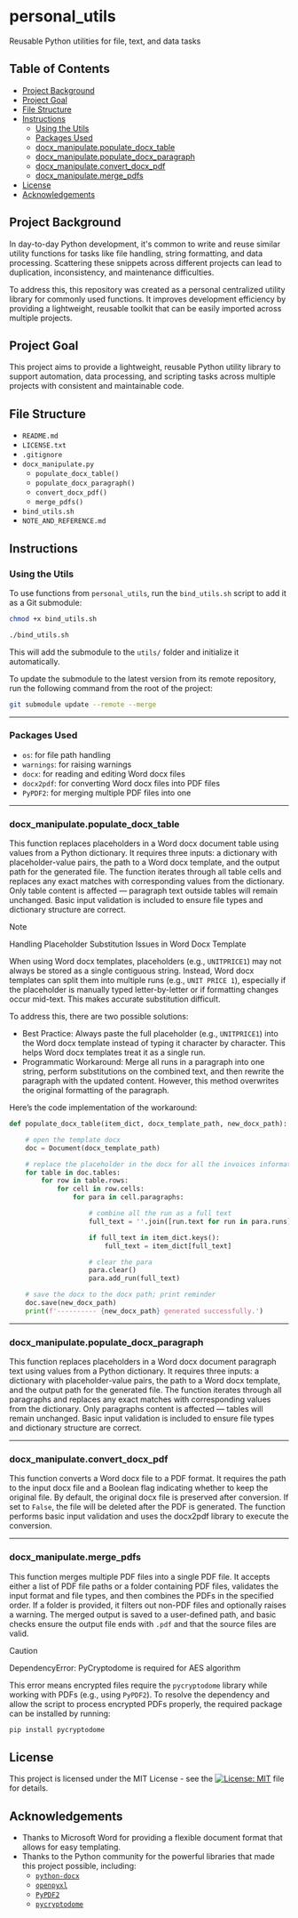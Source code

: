 # personal_utils
Reusable Python utilities for file, text, and data tasks

## Table of Contents
- [Project Background](#project-background)
- [Project Goal](#project-goal)
- [File Structure](#file-structure)
- [Instructions](#instructions)
  - [Using the Utils](#using-the-utils)
  - [Packages Used](#using-the-utils)
  - [docx_manipulate.populate_docx_table](#docxmanipulatepopulatedocxtable)
  - [docx_manipulate.populate_docx_paragraph](#docxmanipulatepopulatedocxparagraph)
  - [docx_manipulate.convert_docx_pdf](#docxmanipulateconvertdocxpdf)
  - [docx_manipulate.merge_pdfs](#docxmanipulatemergepdfs)
- [License](#license)
- [Acknowledgements](#acknowledgements)

## Project Background
In day-to-day Python development, it's common to write and reuse similar utility functions for tasks like file handling, string formatting, and data processing. Scattering these snippets across different projects can lead to duplication, inconsistency, and maintenance difficulties.

To address this, this repository was created as a personal centralized utility library for commonly used functions. It improves development efficiency by providing a lightweight, reusable toolkit that can be easily imported across multiple projects.

## Project Goal
This project aims to provide a lightweight, reusable Python utility library to support automation, data processing, and scripting tasks across multiple projects with consistent and maintainable code.

## File Structure
- `README.md`
- `LICENSE.txt`
- `.gitignore`
- `docx_manipulate.py`
  - `populate_docx_table()`
  - `populate_docx_paragraph()`
  - `convert_docx_pdf()`
  - `merge_pdfs()`
- `bind_utils.sh`
- `NOTE_AND_REFERENCE.md`

## Instructions

### Using the Utils
To use functions from `personal_utils`, run the `bind_utils.sh` script to add it as a Git submodule:

```bash
chmod +x bind_utils.sh

./bind_utils.sh
```

This will add the submodule to the `utils/` folder and initialize it automatically.

To update the submodule to the latest version from its remote repository, run the following command from the root of the project:

```bash
git submodule update --remote --merge
```

---

### Packages Used
- `os`: for file path handling
- `warnings`: for raising warnings
- `docx`: for reading and editing Word docx files
- `docx2pdf`: for converting Word docx files into PDF files
- `PyPDF2`: for merging multiple PDF files into one

---

### docx_manipulate.populate_docx_table
This function replaces placeholders in a Word docx document table using values from a Python dictionary. It requires three inputs: a dictionary with placeholder-value pairs, the path to a Word docx template, and the output path for the generated file. The function iterates through all table cells and replaces any exact matches with corresponding values from the dictionary. Only table content is affected — paragraph text outside tables will remain unchanged. Basic input validation is included to ensure file types and dictionary structure are correct.

> [!NOTE]  
> Handling Placeholder Substitution Issues in Word Docx Template

When using Word docx templates, placeholders (e.g., `UNITPRICE1`) may not always be stored as a single contiguous string. Instead, Word docx templates can split them into multiple runs (e.g., `UNIT PRICE 1`), especially if the placeholder is manually typed letter-by-letter or if formatting changes occur mid-text. This makes accurate substitution difficult.

To address this, there are two possible solutions:
- Best Practice: Always paste the full placeholder (e.g., `UNITPRICE1`) into the Word docx template instead of typing it character by character. This helps Word docx templates treat it as a single run.
- Programmatic Workaround: Merge all runs in a paragraph into one string, perform substitutions on the combined text, and then rewrite the paragraph with the updated content. However, this method overwrites the original formatting of the paragraph.

Here’s the code implementation of the workaround:

```python
def populate_docx_table(item_dict, docx_template_path, new_docx_path):

    # open the template docx
    doc = Document(docx_template_path)

    # replace the placeholder in the docx for all the invoices information
    for table in doc.tables:
        for row in table.rows:
            for cell in row.cells:
                for para in cell.paragraphs:

                    # combine all the run as a full text
                    full_text = ''.join([run.text for run in para.runs])

                    if full_text in item_dict.keys():
                        full_text = item_dict[full_text]

                    # clear the para
                    para.clear()
                    para.add_run(full_text)

    # save the docx to the docx path; print reminder
    doc.save(new_docx_path)
    print(f'---------- {new_docx_path} generated successfully.')
```

---

### docx_manipulate.populate_docx_paragraph
This function replaces placeholders in a Word docx document paragraph text using values from a Python dictionary. It requires three inputs: a dictionary with placeholder-value pairs, the path to a Word docx template, and the output path for the generated file. The function iterates through all paragraphs and replaces any exact matches with corresponding values from the dictionary. Only paragraphs content is affected — tables will remain unchanged. Basic input validation is included to ensure file types and dictionary structure are correct.

---

### docx_manipulate.convert_docx_pdf
This function converts a Word docx file to a PDF format. It requires the path to the input docx file and a Boolean flag indicating whether to keep the original file. By default, the original docx file is preserved after conversion. If set to `False`, the file will be deleted after the PDF is generated. The function performs basic input validation and uses the docx2pdf library to execute the conversion.

---

### docx_manipulate.merge_pdfs
This function merges multiple PDF files into a single PDF file. It accepts either a list of PDF file paths or a folder containing PDF files, validates the input format and file types, and then combines the PDFs in the specified order. If a folder is provided, it filters out non-PDF files and optionally raises a warning. The merged output is saved to a user-defined path, and basic checks ensure the output file ends with `.pdf` and that the source files are valid.

> [!CAUTION]  
> DependencyError: PyCryptodome is required for AES algorithm

This error means encrypted files require the `pycryptodome` library while working with PDFs (e.g., using `PyPDF2`). To resolve the dependency and allow the script to process encrypted PDFs properly, the required package can be installed by running:

```python
pip install pycryptodome
```

## License
This project is licensed under the MIT License - see the [![License: MIT](https://img.shields.io/badge/License-MIT-yellow.svg)](https://github.com/leopengningchuan/personal_utils?tab=MIT-1-ov-file) file for details.

## Acknowledgements
- Thanks to Microsoft Word for providing a flexible document format that allows for easy templating.
- Thanks to the Python community for the powerful libraries that made this project possible, including:
  - [`python-docx`](https://pypi.org/project/docx2pdf/)
  - [`openpyxl`](https://pypi.org/project/docx2pdf/)
  - [`PyPDF2`](https://pypi.org/project/PyPDF2/)
  - [`pycryptodome`](https://pypi.org/project/pycryptodome/)
